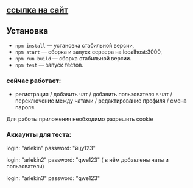 ## [ссылка на сайт](https://admiring-fermat-7d32ca.netlify.app/)
 


## Установка

- `npm install` — установка стабильной версии,
- `npm start` — сборка и запуск сервера на localhost:3000,
- `npm run build` — сборка стабильной версии.
- `npm test` — запуск тестов.

### сейчас работает:

- регистрация / добавить чат / добавить пользователя в чат / переключение между чатами / редактирование профиля / смена пароля.

Для работы приложения необходимо разрешить cookie


### Аккаунты для теста:

login: "arlekin"
password: "йцу123"

login: "arlekin2"
password: "qwe123" ( в нём добавлены чаты и пользователи)

login: "arlekin3"
password: "qwe123"

